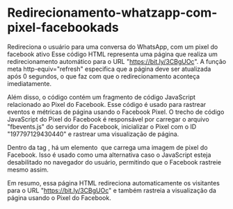 # Redirecionamento-whatzapp-com-pixel-facebookads
Redireciona o usuário para uma conversa do WhatsApp,  com um pixel do facebook ativo
Esse código HTML representa uma página que realiza um redirecionamento automático para o URL "https://bit.ly/3CBgUOc". A função meta http-equiv="refresh" especifica que a página deve ser atualizada após 0 segundos, o que faz com que o redirecionamento aconteça imediatamente.

Além disso, o código contém um fragmento de código JavaScript relacionado ao Pixel do Facebook. Esse código é usado para rastrear eventos e métricas de página usando o Facebook Pixel. O trecho de código JavaScript do Pixel do Facebook é responsável por carregar o arquivo "fbevents.js" do servidor do Facebook, inicializar o Pixel com o ID "197797129430440" e rastrear uma visualização de página.

Dentro da tag <noscript>, há um elemento <img> que carrega uma imagem de pixel do Facebook. Isso é usado como uma alternativa caso o JavaScript esteja desabilitado no navegador do usuário, permitindo que o Facebook rastreie mesmo assim.

Em resumo, essa página HTML redireciona automaticamente os visitantes para o URL "https://bit.ly/3CBgUOc" e também rastreia a visualização da página usando o Pixel do Facebook.





